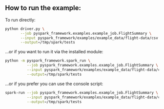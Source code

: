 ## How to run the example:

To run directly:

```bash
python driver.py \
       --job pyspark_framework.examples.example_job.FlightSummary \
       --input pyspark_framework/examples/example_data/flight-data/csv \
       --output=/tmp/spark/tests
```

...or if you want to run it via the installed module:

```bash
python -m pyspark_framework.spark_run \
          --job pyspark_framework.examples.example_job.FlightSummary \
          --input pyspark_framework/examples/example_data/flight-data/csv \
          --output=/tmp/spark/tests
```

...or if you prefer you can use the console script:

```bash
spark-run --job pyspark_framework.examples.example_job.FlightSummary \
          --input pyspark_framework/examples/example_data/flight-data/csv \
          --output=/tmp/spark/tests          
```